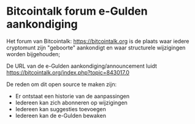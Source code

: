 # Bitcointalk forum e-Gulden aankondiging

Het forum van Bitcointalk: https://bitcointalk.org is de plaats waar iedere cryptomunt zijn "geboorte" aankondigt en waar structurele wijzigingen worden bijgehouden; 

De URL van de e-Gulden aankondiging/announcement luidt https://bitcointalk.org/index.php?topic=843017.0

De reden om dit open source te maken zijn:
* Er ontstaat een historie van de aanpassingen
* Iedereen kan zich abonneren op wijzigingen
* Iedereen kan suggesties toevoegen
* Iedereen kan de e-Gulden bewaken